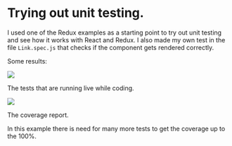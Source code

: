 # Trying out unit testing.

I used one of the Redux examples as a starting point to try out unit testing and see how it works with React and Redux. I also made my own test in the file `Link.spec.js` that checks if the component gets rendered correctly.

Some results:

![](https://i.imgur.com/pDOXnvp.png)

The tests that are running live while coding.

![](https://i.imgur.com/nh41TtN.png)

The coverage report.

In this example there is need for many more tests to get the coverage up to the 100%.
